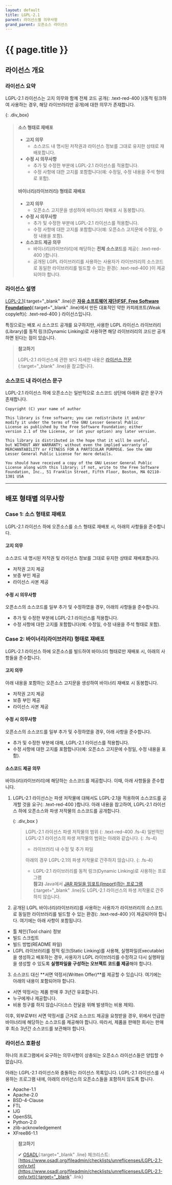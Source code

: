 ```yaml
---
layout: default
title: LGPL-2.1
parent: 라이선스별 의무사항
grand_parent: 오픈소스 라이선스
---
```

# {{ page.title }}

## 라이선스 개요

### 라이선스 요약
LGPL-2.1 라이선스는 고지 의무와 함께 <span>전체 코드 공개</span>{: .text-red-400 }(동적 링크하여 사용하는 경우, 해당 라이브러리만 공개)에 대한 의무가 존재합니다.


{: .div_box}
> #### 소스 형태로 재배포
>
> - **고지 의무**
>   - 소스코드 내 명시된 저작권과 라이선스 정보를 그대로 유지한 상태로 재배포합니다.
> - **수정 시 의무사항**
>   - 추가 및 수정한 부분에 LGPL-2.1 라이선스를 적용합니다.
>   - 수정 사항에 대한 고지를 포함합니다(예: 수정일, 수정 내용을 주석 형태로 포함).
>
> #### 바이너리(라이브러리) 형태로 재배포
>
> - **고지 의무**
>   - 오픈소스 고지문을 생성하여 바이너리 재배포 시 동봉합니다.
> - **수정 시 의무사항**
>   - 추가 및 수정한 부분에 LGPL-2.1 라이선스를 적용합니다.
>   - 수정 사항에 대한 고지를 포함합니다(예: 오픈소스 고지문에 수정일, 수정 내용을 포함).
> - **소스코드 제공 의무**
>   - <span>바이너리(라이브러리)에 해당하는 **전체 소스코드**를 제공</span>{: .text-red-400 }합니다.
>   - 공개된 LGPL 라이브러리를 사용하는 사용자가 <span>라이브러리의 소스코드로 동일한 라이브러리를 빌드할 수 있는 환경</span>{: .text-red-400 }이 제공되어야 합니다.
>


### 라이선스 설명

[LGPL-2.1](https://www.gnu.org/licenses/old-licenses/lgpl-2.1.html){:target="_blank" .line}은 [**자유 소프트웨어 재단\(FSF, Free Software Foundation\)**](http://www.fsf.org/){:target="_blank" .line}에서 만든 <span>대표적인 약한 카피레프트(Weak copyleft)</span>{: .text-red-400 } 라이선스입니다.

특징으로는 배포 시 소스코드 공개를 요구하지만, 사용한 LGPL 라이선스 라이브러리(Library)를 동적 링크(Dynamic Linking)로 사용하면 해당 라이브러리의 코드만 공개하면 된다는 점이 있습니다.


>  **참고하기**
>
>  LGPL-2.1 라이선스에 관한 보다 자세한 내용은 [라이선스 전문](https://opensource.org/licenses/LGPL-2.1){:target="_blank" .line}을 참고합니다.


### 소스코드 내 라이선스 문구
LGPL-2.1 라이선스 하에 오픈소스는 일반적으로 소스코드 상단에 아래와 같은 문구가 존재합니다.  


```
Copyright (C) year name of author
  
This library is free software; you can redistribute it and/or
modify it under the terms of the GNU Lesser General Public
License as published by the Free Software Foundation; either
version 2.1 of the License, or (at your option) any later version.
  
This library is distributed in the hope that it will be useful,
but WITHOUT ANY WARRANTY; without even the implied warranty of
MERCHANTABILITY or FITNESS FOR A PARTICULAR PURPOSE. See the GNU
Lesser General Public License for more details.
  
You should have received a copy of the GNU Lesser General Public
License along with this library; if not, write to the Free Software
Foundation, Inc., 51 Franklin Street, Fifth Floor, Boston, MA 02110-1301 USA
```

----

## 배포 형태별 의무사항
### Case 1: 소스 형태로 재배포
LGPL-2.1 라이선스 하에 오픈소스를 소스 형태로 재배포 시, 아래의 사항들을 준수합니다.  


#### 고지 의무
소스코드 내 명시된 저작권 및 라이선스 정보를 그대로 유지한 상태로 재배포합니다.

- 저작권 고지 제공
- 보증 부인 제공
- 라이선스 사본 제공


#### 수정 시 의무사항
오픈소스의 소스코드를 일부 추가 및 수정하였을 경우, 아래의 사항들을 준수합니다.

- 추가 및 수정한 부분에 LGPL-2.1 라이선스를 적용합니다.
- 수정 사항에 대한 고지를 포함합니다(예: 수정일, 수정 내용을 주석 형태로 포함).



### Case 2: 바이너리(라이브러리) 형태로 재배포
LGPL-2.1 라이선스 하에 오픈소스를 빌드하여 바이너리 형태로만 재배포 시, 아래의 사항들을 준수합니다.  


#### 고지 의무
아래 내용을 포함하는 오픈소스 고지문을 생성하여 바이너리 재배포 시 동봉합니다.

- 저작권 고지 제공
- 보증 부인 제공
- 라이선스 사본 제공


#### 수정 시 의무사항
오픈소스의 소스코드를 일부 추가 및 수정하였을 경우, 아래 사항을 준수합니다.

- 추가 및 수정한 부분에 대해, LGPL-2.1 라이선스를 적용합니다.
- 수정 사항에 대한 고지를 포함합니다(예: 오픈소스 고지문에 수정일, 수정 내용을 포함).


#### 소스코드 제공 의무
바이너리(라이브러리)에 해당하는 소스코드를 제공합니다. 이때, 아래 사항들을 준수합니다.

1. <span>LGPL-2.1 라이선스는 파생 저작물에 대해서도 LGPL-2.1을 적용하여 소스코드를 공개할 것을 요구</span>{: .text-red-400 }합니다. 아래 내용을 참고하여, LGPL-2.1 라이선스 하에 오픈소스와 파생 저작물의 소스코드를 공개합니다.

   {: .div_box }
   >  LGPL-2.1 라이선스 파생 저작물의 범위
   >{: .text-red-400 .fs-4}
   >  일반적인 LGPL-2.1 라이선스의 파생 저작물의 범위는 아래와 같습니다.
   > {: .fs-4}
   >  - 라이브러리 내 수정 및 추가 파일
   >
   >  아래의 경우 LGPL-2.1의 파생 저작물로 간주하지 않습니다.
   >{: .fs-4}
   >  - LGPL-2.1 라이브러리를 동적 링크(Dynamic Linking)로 사용하는 프로그램  
      >       **참고)** Java에서 [JAR 파일을 임포트(Import)하는 프로그램](http://www.gnu.org/licenses/lgpl-java.html){:target="_blank" .line}도 LGPL-2.1 라이선스의 파생 저작물로 간주하지 않습니다.


2. 공개된 LGPL 바이너리(라이브러리)를 사용하는 사용자가 <span>라이브러리의 소스코드로 동일한 라이브러리를 빌드할 수 있는 환경</span>{: .text-red-400 }이 제공되어야 합니다. 여기에는 아래 사항이 포함됩니다.
- 툴 체인(Tool chain) 정보
- 빌드 스크립트
- 빌드 방법(README 파일)
- LGPL 라이브러리를 정적 링크(Static Linking)를 사용해, 실행파일(Executable)을 생성하고 배포하는 경우, 사용자가 LGPL 라이브러리를 수정하고 다시 실행파일을 생성할 수 있도록 **실행파일을 구성하는 오브젝트 코드를 제공**해야 합니다.

3. 소스코드 대신 **서면 약정서(Written Offer)**를 제공할 수 있습니다. 여기에는 아래의 내용이 포함되어야 합니다.
- 서면 약정서는 제품 판매 후 3년간 유효합니다.
- 누구에게나 제공합니다.
- 비용 청구를 하지 않습니다(소스 전달을 위해 발생하는 비용 제외).
<div class="div_box">
   이후, 외부로부터 서면 약정서를 근거로 소스코드 제공을 요청받을 경우, 위에서 언급한 바이너리에 해당하는 소스코드를 제공해야 합니다. 따라서, 제품을 판매한 회사는 판매 후 최소 3년간 소스코드를 보관해야 합니다.
</div>


### 라이선스 호환성

하나의 프로그램에서 요구하는 의무사항이 상충되는 오픈소스 라이선스들은 양립할 수 없습니다.

아래는 LGPL-2.1 라이선스와 충돌하는 라이선스 목록입니다. LGPL-2.1 라이선스를 사용하는 프로그램 내에, 아래의 라이선스의 오픈소스들을 포함하지 않도록 합니다.

- Apache-1.1
- Apache-2.0
- BSD-4-Clause
- FTL
- IJG
- OpenSSL
- Python-2.0
- zlib-acknowledgement
- XFree86-1.1


>  **참고하기**
>
> ✔︎ [OSADL](https://www.osadl.org/){:target="_blank" .line} 체크리스트: [https://www.osadl.org/fileadmin/checklists/unreflicenses/LGPL-2.1-only.txt](https://www.osadl.org/fileadmin/checklists/unreflicenses/LGPL-2.1-only.txt){:target="_blank" .link}
